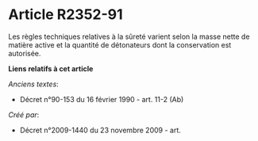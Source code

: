 # Article R2352-91

Les règles techniques relatives à la sûreté varient selon la masse nette de matière active et la quantité de détonateurs dont
la conservation est autorisée.

**Liens relatifs à cet article**

_Anciens textes_:

  - Décret n°90-153 du 16 février 1990 - art. 11-2 (Ab)

_Créé par_:

  - Décret n°2009-1440 du 23 novembre 2009 - art.
